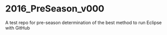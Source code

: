 # 2016_PreSeason_v000
A test repo for pre-season determination of the best method to run Eclipse with GitHub
